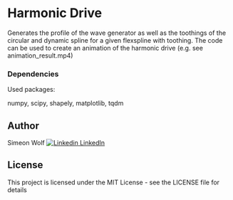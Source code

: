 # Harmonic Drive

Generates the profile of the wave generator as well as the toothings of the circular and dynamic spline for a given flexspline with toothing.
The code can be used to create an animation of the harmonic drive (e.g. see animation_result.mp4)

### Dependencies

Used packages:

numpy, scipy, shapely, matplotlib, tqdm

## Author

Simeon Wolf
[![Linkedin](https://i.stack.imgur.com/gVE0j.png) LinkedIn](https://www.linkedin.com/in/simeon-w-8a1445228/)

## License

This project is licensed under the MIT License - see the LICENSE file for details

